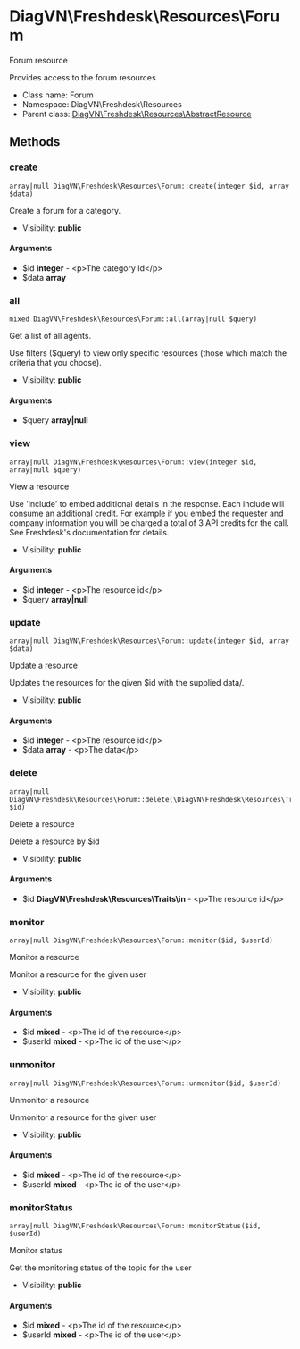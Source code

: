 DiagVN\Freshdesk\Resources\Forum
===============

Forum resource

Provides access to the forum resources


* Class name: Forum
* Namespace: DiagVN\Freshdesk\Resources
* Parent class: [DiagVN\Freshdesk\Resources\AbstractResource](Freshdesk-Resources-AbstractResource.md)







Methods
-------


### create

    array|null DiagVN\Freshdesk\Resources\Forum::create(integer $id, array $data)

Create a forum for a category.



* Visibility: **public**


#### Arguments
* $id **integer** - &lt;p&gt;The category Id&lt;/p&gt;
* $data **array**



### all

    mixed DiagVN\Freshdesk\Resources\Forum::all(array|null $query)

Get a list of all agents.

Use filters ($query) to view only specific resources (those which match the criteria that you choose).

* Visibility: **public**


#### Arguments
* $query **array|null**



### view

    array|null DiagVN\Freshdesk\Resources\Forum::view(integer $id, array|null $query)

View a resource

Use 'include' to embed additional details in the response. Each include will consume an additional credit.
For example if you embed the requester and company information you will be charged a total of 3 API credits for the call.
See Freshdesk's documentation for details.

* Visibility: **public**


#### Arguments
* $id **integer** - &lt;p&gt;The resource id&lt;/p&gt;
* $query **array|null**



### update

    array|null DiagVN\Freshdesk\Resources\Forum::update(integer $id, array $data)

Update a resource

Updates the resources for the given $id with the supplied data/.

* Visibility: **public**


#### Arguments
* $id **integer** - &lt;p&gt;The resource id&lt;/p&gt;
* $data **array** - &lt;p&gt;The data&lt;/p&gt;



### delete

    array|null DiagVN\Freshdesk\Resources\Forum::delete(\DiagVN\Freshdesk\Resources\Traits\in $id)

Delete a resource

Delete a resource by $id

* Visibility: **public**


#### Arguments
* $id **DiagVN\Freshdesk\Resources\Traits\in** - &lt;p&gt;The resource id&lt;/p&gt;



### monitor

    array|null DiagVN\Freshdesk\Resources\Forum::monitor($id, $userId)

Monitor a resource

Monitor a resource for the given user

* Visibility: **public**


#### Arguments
* $id **mixed** - &lt;p&gt;The id of the resource&lt;/p&gt;
* $userId **mixed** - &lt;p&gt;The id of the user&lt;/p&gt;



### unmonitor

    array|null DiagVN\Freshdesk\Resources\Forum::unmonitor($id, $userId)

Unmonitor a resource

Unmonitor a resource for the given user

* Visibility: **public**


#### Arguments
* $id **mixed** - &lt;p&gt;The id of the resource&lt;/p&gt;
* $userId **mixed** - &lt;p&gt;The id of the user&lt;/p&gt;



### monitorStatus

    array|null DiagVN\Freshdesk\Resources\Forum::monitorStatus($id, $userId)

Monitor status

Get the monitoring status of the topic for the user

* Visibility: **public**


#### Arguments
* $id **mixed** - &lt;p&gt;The id of the resource&lt;/p&gt;
* $userId **mixed** - &lt;p&gt;The id of the user&lt;/p&gt;


